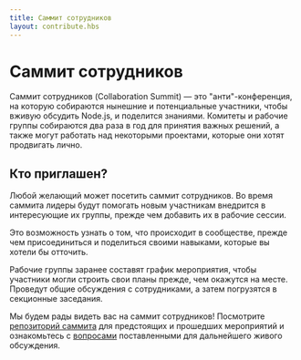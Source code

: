 ```yaml
---
title: Саммит сотрудников
layout: contribute.hbs
---
```


# Саммит сотрудников

Саммит сотрудников (Collaboration Summit) ― это "анти"-конференция, на которую собираются нынешние и потенциальные участники, чтобы вживую обсудить Node.js, и поделится знаниями. Комитеты и рабочие группы собираются два раза в год для принятия важных решений, а также могут работать над некоторыми проектами, которые они хотят продвигать лично.

## Кто приглашен?

Любой желающий может посетить саммит сотрудников. Во время саммита лидеры будут помогать новым участникам внедрится в интересующие их группы, прежде чем добавить их в рабочие сессии.

Это возможность узнать о том, что происходит в сообществе, прежде чем присоединиться и поделиться своими навыками, которые вы хотели бы отточить.

Рабочие группы заранее составят график мероприятия, чтобы участники могли строить свои планы прежде, чем окажутся на месте. Проведут общие обсуждения с сотрудниками, а затем погрузятся в секционные заседания.

Мы будем рады видеть вас на саммит сотрудников! Посмотрите [репозиторий саммита](https://github.com/nodejs/summit) для предстоящих и прошедших мероприятий и ознакомьтесь с [вопросами](https://github.com/nodejs/summit/issues) поставленными для дальнейшего живого обсуждения.
